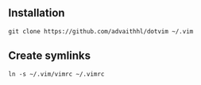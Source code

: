 ## Installation

    git clone https://github.com/advaithhl/dotvim ~/.vim


## Create symlinks

    ln -s ~/.vim/vimrc ~/.vimrc

